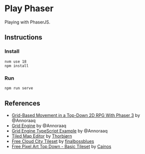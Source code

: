 # Play Phaser

Playing with PhaserJS.

## Instructions

### Install

```bah
nvm use 18
npm install
```

### Run

```bash
npm run serve
```

## References

- [Grid-Based Movement in a Top-Down 2D RPG With Phaser 3](https://medium.com/swlh/grid-based-movement-in-a-top-down-2d-rpg-with-phaser-3-e3a3486eb2fd) by @Annoraaq
- [Grid Engine](https://annoraaq.github.io/grid-engine/) by @Annoraaq
- [Grid Engine TypeScript Example](https://github.com/Annoraaq/grid-engine-ts-example) by @Annoraaq
- [Tiled Map Editor](https://thorbjorn.itch.io/tiled?ac=MbLnMaiNXvG) by [Thorbjørn](https://thorbjorn.itch.io/)
- [Free Cloud City Tileset](https://finalbossblues.itch.io/cloud-city-tileset?ac=MbLnMaiNXvG) by [finalbossblues](https://finalbossblues.itch.io/)
- [Free Pixel Art Top Down - Basic Tileset](https://cainos.itch.io/pixel-art-top-down-basic) by [Cainos](https://cainos.itch.io/)